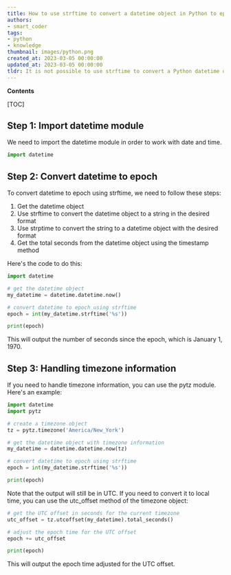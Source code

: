 ```yaml
---
title: How to use strftime to convert a datetime object in Python to epoch format?
authors:
- smart_coder
tags:
- python
- knowledge
thumbnail: images/python.png
created_at: 2023-03-05 00:00:00
updated_at: 2023-03-05 00:00:00
tldr: It is not possible to use strftime to convert a Python datetime object to epoch time, as strftime only formats a datetime object into a string.
---
```


**Contents**

[TOC]

## Step 1: Import datetime module

We need to import the datetime module in order to work with date and time.

```python
import datetime
```


## Step 2: Convert datetime to epoch

To convert datetime to epoch using strftime, we need to follow these steps:

1. Get the datetime object
2. Use strftime to convert the datetime object to a string in the desired format
3. Use strptime to convert the string to a datetime object with the desired format
4. Get the total seconds from the datetime object using the timestamp method

Here's the code to do this:

```python
import datetime

# get the datetime object
my_datetime = datetime.datetime.now()

# convert datetime to epoch using strftime
epoch = int(my_datetime.strftime('%s'))

print(epoch)
```

This will output the number of seconds since the epoch, which is January 1, 1970.


## Step 3: Handling timezone information

If you need to handle timezone information, you can use the pytz module. Here's an example:

```python
import datetime
import pytz

# create a timezone object
tz = pytz.timezone('America/New_York')

# get the datetime object with timezone information
my_datetime = datetime.datetime.now(tz)

# convert datetime to epoch using strftime
epoch = int(my_datetime.strftime('%s'))

print(epoch)
```

Note that the output will still be in UTC. If you need to convert it to local time, you can use the utc_offset method of the timezone object:

```python
# get the UTC offset in seconds for the current timezone
utc_offset = tz.utcoffset(my_datetime).total_seconds()

# adjust the epoch time for the UTC offset
epoch += utc_offset

print(epoch)
```

This will output the epoch time adjusted for the UTC offset.
